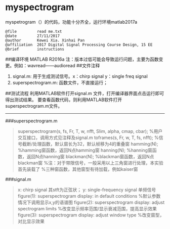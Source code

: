 # myspectrogram
myspetrogram（）的代码，功能十分齐全，运行环境matlab2017a

	
	@file         read me.txt
	@date         27/11/2017
	@author       Kewei Xia. Xinhai Pan
	@affiliation  2017 Digital Signal Processing Course Design, 15 EE
	@brief        instructions
	
##编译环境
MATLAB R2016a		注：版本过低可能会导致运行问题，主要为函数变更。例如：wavread——audioread
##文件注释
1. signal.m: 用于生成测试信号。x：chirp signal   y：single freq signal
2. superspectrogram.m: 函数文件，不直接运行；

##测试流程
利用MATLAB软件打开signal.m 文件，打开编译器界面点击运行即可得出测试结果。
要查看函数代码，则利用MATLAB软件打开superspectrogram.m文件。

---
###superspectrogram.m	
>superspectrogram(s, fs, Fr, T, w, nfft, Slim, alpha, cmap, cbar);
%用户交互接口，调用方式见注释及signal.m
toframes(s, Fr, w, T, fs, nfft);
%信号截断/处理函数，默认窗长为32，默认帧移为4的重叠窗
hamming(N);
%hamming窗函数，返回N点hamming窗
hanning(N);
%hanning窗函数，返回N点hanning窗
blackman(N);
%blackman窗函数，返回N点blackman窗
%注：对于带限信号，一般采用以上三角窗进行处理，本实验首先装载了
%三种窗函数，其他窗型有待加载，例如kaiser窗

###signal.m
>x: chirp signal 其stft为正弦状；	y: single-frequency signal 单频信号
figure(1): superspectrogram display: in default conditions
%默认参数情况下调用显示x,y的语谱图
figure(2): superspectrogram display: adjust spectrogram limits
%改变显示频率范围/显示衰减范围，提高显示效果
figure(3): superspectrogram display: adjust window type
%改变窗型，对比显示效果


